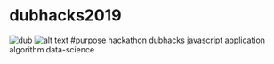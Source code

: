 # dubhacks2019

![dub](https://en.wikipedia.org/wiki/University_of_Washington)
![alt text](https://res.cloudinary.com/storagemanagementcontainer/image/upload/v1649715385/ihaehada/web1_xxqxpf.png)
#purpose
hackathon dubhacks javascript application algorithm data-science

